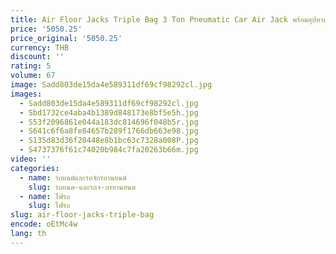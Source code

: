 ```yaml
---
title: Air Floor Jacks Triple Bag 3 Ton Pneumatic Car Air Jack พร้อมอุปทานโดยตรงจากโรงงาน
price: '5050.25'
price_original: '5050.25'
currency: THB
discount: ''
rating: 5
volume: 67
image: Sadd803de15da4e589311df69cf98292cl.jpg
images:
  - Sadd803de15da4e589311df69cf98292cl.jpg
  - Sbd1732ce4aba4b1389d848173e8bf5e5h.jpg
  - S53f2096861e044a183dc814696f048b5r.jpg
  - S641c6f6a8fe84657b289f1766db663e98.jpg
  - S135d83d36f20448e8b1bc63c7328a008P.jpg
  - S4737376f61c74020b984c7fa20263b66m.jpg
video: ''
categories:
  - name: รถยนต์และรถจักรยานยนต์
    slug: รถยนต-และรถจ-กรยานยนต
  - name: ไฟรถ
    slug: ไฟรถ
slug: air-floor-jacks-triple-bag
encode: oEtMc4w
lang: th
---
```

  